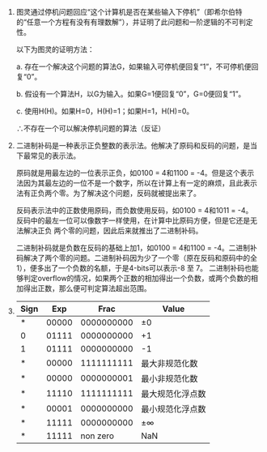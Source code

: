 1. 图灵通过停机问题回应“这个计算机是否在某些输入下停机”（即希尔伯特的“任意一个方程有没有有理数解”），并证明了此问题和一阶逻辑的不可判定性。
   
   以下为图灵的证明方法：
   
   a. 存在一个解决这个问题的算法G，如果输入可停机便回复“1”，不可停机便回复“0”。
   
   b. 假设有一个算法H，以G为输入。如果G=1便回复“0”，G=0便回复“1”。
   
   c. 使用H(H)。如果H=0，H(H)=1；如果H=1，H(H)=0。
   
      ∴不存在一个可以解决停机问题的算法（反证）


2. 二进制补码是一种表示正负整数的表示法。他解决了原码和反码的问题，是当下最常见的表示法。

   原码就是用最左边的一位表示正负，如0100 = 4和1100 = -4。但是这个表示法因为其最左边的一位不是一个数字，所以在计算上有一定的麻烦，且此表示法有正负两个零。为了解决这个问题，反码就被提出来了。

   反码表示法中的正数使用原码，而负数使用反码，如0100 = 4和1011 = -4。反码中的最左一位可以像数字一样使用，在计算中比原码方便，但是它还是无法解决正负 两个零的问题，因此后来就推出了二进制补码。

   二进制补码就是负数在反码的基础上加1，如0100 = 4和1100 = -4。二进制补码解决了两个零的问题。二进制补码因为少了一个零（原在反码和原码中的全1），便多出了一个负数的名额，于是4-bits可以表示-8 至 7。 二进制补码也能够判定overflow的情况，如果两个正数的相加得出一个负数，或两个负数的相加得出正数，那么便可判定算法超出范围。

3.  
   | Sign | Exp | Frac | Value |
   | --- | --- | --- | --- |
   | * | 00000 | 0000000000 | ±0 |   
   | 0 | 01111 | 0000000000 | +1 |   
   | 1 | 01111 | 0000000000 | -1 |   
   | * | 00000 | 1111111111 | 最大非规范化数 |   
   | * | 00000 | 0000000001 | 最小非规范化数 |   
   | * | 11110 | 1111111111 | 最大规范化浮点数 |   
   | * | 00001 | 0000000000 | 最小规范化浮点数 |   
   | * | 11111 | 0000000000 | ±∞ |   
   | * | 11111 | non zero | NaN |
